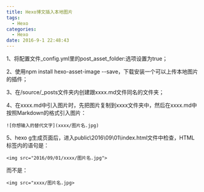 ```yaml
---
title: Hexo博文插入本地图片
tags:
  - Hexo
categories:
  - Hexo
date: 2016-9-1 22:48:43
---
```


1、将配置文件_config.yml里的post_asset_folder:选项设置为true；

2、使用npm install hexo-asset-image --save，下载安装一个可以上传本地图片的插件；

3、在/source/_posts文件夹内创建跟xxxx.md文件同名的文件夹；

4、在xxxx.md中引入图片时，先把图片复制到xxxx文件夹中，然后在xxxx.md中按照Markdown的格式引入图片：
```
![你想输入的替代文字](xxxx/图片名.jpg)
```

5、hexo g生成页面后，进入public\2016\09\01\index.html文件中检查，HTML标签内的语句是：
```
<img src="2016/09/01/xxxx/图片名.jpg">
```
而不是：
```
<img src="xxxx/图片名.jpg>
```
